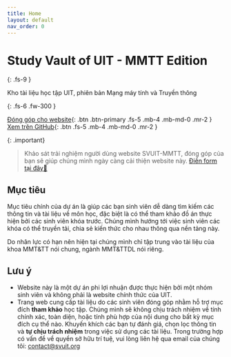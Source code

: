 ```yaml
---
title: Home
layout: default
nav_order: 0
---
```


# **Study Vault of UIT - MMTT Edition**

{: .fs-9 }

Kho tài liệu học tập UIT, phiên bản Mạng máy tính và Truyền thông

{: .fs-6 .fw-300 }

[Đóng góp cho website](./docs/contribute){: .btn .btn-primary .fs-5 .mb-4 .mb-md-0 .mr-2 }
[Xem trên GitHub](https://github.com/SVUIT/mmtt){: .btn .fs-5 .mb-4 .mb-md-0 .mr-2 }

{: .important}
> Khảo sát trải nghiệm người dùng website SVUIT-MMTT, đóng góp của bạn sẽ giúp chúng mình ngày càng cải thiện website này. [Điền form tại đây📝](https://forms.gle/uNyGpC3KCBcWXtCL6)

## Mục tiêu

Mục tiêu chính của dự án là giúp các bạn sinh viên dễ dàng tìm kiếm các thông tin và tài liệu về môn học, đặc biệt là có thể tham khảo đồ án thực hiện bởi các sinh viên khóa trước. Chúng mình hướng tới việc sinh viên các khóa có thể truyền tải, chia sẻ kiến thức cho nhau thông qua nền tảng này.

Do nhân lực có hạn nên hiện tại chúng mình chỉ tập trung vào tài liệu của khoa MMT&TT nói chung, ngành MMT&TTDL nói riêng.

## Lưu ý

- Website này là một dự án phi lợi nhuận được thực hiện bởi một nhóm sinh viên và không phải là website chính thức của UIT.
- Trang web cung cấp tài liệu do các sinh viên đóng góp nhằm hỗ trợ mục đích **tham khảo** học tập. Chúng mình sẽ không chịu trách nhiệm về tính chính xác, toàn diện, hoặc tính phù hợp của nội dung cho bất kỳ mục đích cụ thể nào. Khuyến khích các bạn tự đánh giá, chọn lọc thông tin và **tự chịu trách nhiệm** trong việc sử dụng các tài liệu. Trong trường hợp có vấn đề về quyền sở hữu trí tuệ, vui lòng liên hệ qua email của chúng tôi: contact@svuit.org